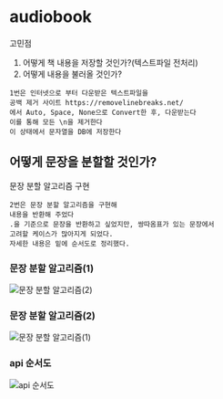 # audiobook
고민점  
1. 어떻게 책 내용을 저장할 것인가?(텍스트파일 전처리)
2. 어떻게 내용을 불러올 것인가?

```
1번은 인터넷으로 부터 다운받은 텍스트파일을
공백 제거 사이트 https://removelinebreaks.net/
에서 Auto, Space, None으로 Convert한 후, 다운받는다
이를 통해 모든 \n을 제거한다
이 상태에서 문자열을 DB에 저장한다
```

## 어떻게 문장을 분할할 것인가?

문장 분할 알고리즘 구현

```
2번은 문장 분할 알고리즘을 구현해  
내용을 반환해 주었다
.을 기준으로 문장을 반환하고 싶었지만, 쌍따옴표가 있는 문장에서 
고려할 케이스가 많아지게 되었다.  
자세한 내용은 밑에 순서도로 정리했다.
```

### 문장 분할 알고리즘(1)
![문장 분할 알고리즘(2)](https://github.com/GyyymShark/audiobook/assets/46774346/7662dc07-48d5-4e4b-a9eb-de42934019f7)

### 문장 분할 알고리즘(2)
![문장 분할 알고리즘(1)](https://github.com/GyyymShark/audiobook/assets/46774346/23d2baf5-2e44-44a3-bf12-0162477cdf19)


### api 순서도
![api 순서도](https://github.com/GyyymShark/audiobook/assets/46774346/0b5e0d05-3031-412e-a2ae-5f924b18d933)